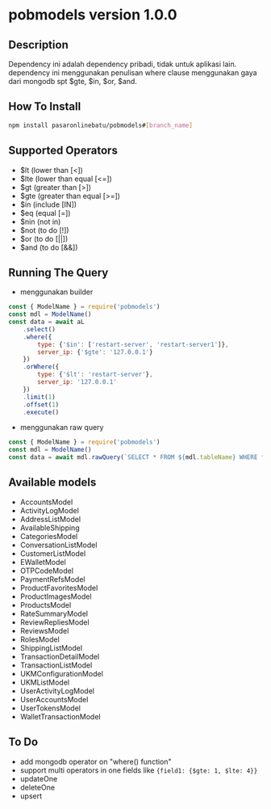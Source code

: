 # pobmodels version 1.0.0

## Description
Dependency ini adalah dependency pribadi, tidak untuk aplikasi lain. dependency ini menggunakan penulisan where clause menggunakan gaya dari mongodb spt $gte, $in, $or, $and.

## How To Install
```sh
npm install pasaronlinebatu/pobmodels#[branch_name]

```

## Supported Operators
- $lt (lower than [<])
- $lte (lower than equal [<=])
- $gt (greater than [>])
- $gte (greater than equal [>=])
- $in (include [IN])
- $eq (equal [=])
- $nin (not in)
- $not (to do [!])
- $or (to do [||])
- $and (to do [&&])

## Running The Query

- menggunakan builder
```js
const { ModelName } = require('pobmodels')
const mdl = ModelName()
const data = await aL
    .select()
    .where({
        type: {'$in': ['restart-server', 'restart-server1']},
        server_ip: {'$gte': '127.0.0.1'}
    })
    .orWhere({
        type: {'$lt': 'restart-server'},
        server_ip: '127.0.0.1'
    })
    .limit(1)
    .offset(1)
    .execute()
```
- menggunakan raw query
```js
const { ModelName } = require('pobmodels')
const mdl = ModelName()
const data = await mdl.rawQuery(`SELECT * FROM ${mdl.tableName} WHERE f1=$1 AND f2=$2`, ['value1', 'value2'])
```

## Available models

- AccountsModel
- ActivityLogModel
- AddressListModel
- AvailableShipping
- CategoriesModel
- ConversationListModel
- CustomerListModel
- EWalletModel
- OTPCodeModel
- PaymentRefsModel
- ProductFavoritesModel
- ProductImagesModel
- ProductsModel
- RateSummaryModel
- ReviewRepliesModel
- ReviewsModel
- RolesModel
- ShippingListModel
- TransactionDetailModel
- TransactionListModel
- UKMConfigurationModel
- UKMListModel
- UserActivityLogModel
- UserAccountsModel
- UserTokensModel
- WalletTransactionModel

## To Do
- add mongodb operator on "where() function"
- support multi operators in one fields like ``` {field1: {$gte: 1, $lte: 4}} ```
- updateOne
- deleteOne
- upsert